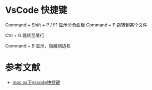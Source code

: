 # VsCode 快捷键

Command + Shift + P / F1 显示命令面板
Command + P 跳转到某个文件

Ctrl + G 跳转至某行

Command + B 显示、隐藏侧边栏



# 参考文献

- [mac os下vscode快捷键](https://www.cnblogs.com/informatics/p/8315339.html)